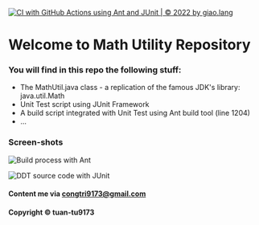 [![CI with GitHub Actions using Ant and JUnit | © 2022 by giao.lang](https://github.com/tuan-tu9173/math-util-ant/actions/workflows/ci-with-ant.yml/badge.svg)](https://github.com/tuan-tu9173/math-util-ant/actions/workflows/ci-with-ant.yml)

# Welcome to Math Utility Repository

### You will find in this repo the following stuff:

* The MathUtil.java class - a replication of the famous JDK's library: java.util.Math
* Unit Test script using JUnit Framework
* A build script integrated with Unit Test using Ant build tool (line 1204) 
* ...

### Screen-shots

![Build process with Ant](https://github.com/tuan-tu9173/math-util-ant/blob/main/screenshot/build-process-with-ant.png) 

![DDT source code with JUnit](https://github.com/tuan-tu9173/math-util-ant/blob/main/screenshot/ddt-source-using-junit.png)

#### Content me via congtri9173@gmail.com

#### Copyright &#169; tuan-tu9173